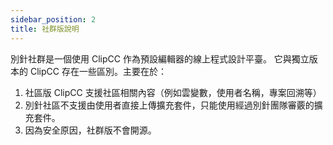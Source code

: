 ```yaml
---
sidebar_position: 2
title: 社群版說明
---
```

別針社群是一個使用 ClipCC 作為預設編輯器的線上程式設計平臺。 它與獨立版本的 ClipCC 存在一些區別。主要在於：
1. 社區版 ClipCC 支援社區相關內容（例如雲變數，使用者名稱，專案回溯等）
2. 別針社區不支援由使用者直接上傳擴充套件，只能使用經過別針團隊審覈的擴充套件。
3. 因為安全原因，社群版不會開源。
